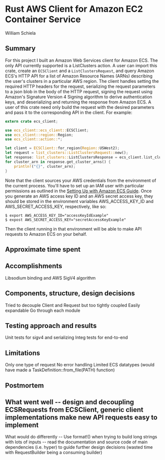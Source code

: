 # Rust AWS Client for Amazon EC2 Container Service
William Schiela

## Summary
For this project I built an Amazon Web Services client for Amazon ECS.  The only API currently
supported is a ListClusters action.  A user can import this crate, create an `ECSClient` and a
`ListClustersRequest`, and query Amazon ECS's HTTP API for a list of Amazon Resource Names (ARNs)
describing the user's clusters in a particular AWS region.  The client handles setting the required
HTTP headers for the request, serializing the request parameters to a json blob in the body of the
HTTP request, signing the request using Amazon's Signature Version 4 Signing algorithm to derive
authentication keys, and deserializing and returning the response from Amazon ECS.  A user of this
crate need only build the request with the desired parameters and pass it to the corresponding API
in the client.  For example:

```rust
extern crate ecs_client;

use ecs_client::ecs_client::ECSClient;
use ecs_client::region::Region;
use ecs_client::action::*;

let client = ECSClient::for_region(Region::USWest2);
let request = list_clusters::ListClustersRequest::new();
let response: list_clusters::ListClustersResponse = ecs_client.list_clusters(request);
for cluster_arn in response.get_cluster_arns() {
    println!("{}", cluster_arn);
}
```

Note that the client sources your AWS credentials from the environment of the current process.
You'll have to set up an IAM user with particular permissions as outlined in the
[Setting Up with Amazon ECS Guide](http://docs.aws.amazon.com/AmazonECS/latest/developerguide/get-set-up-for-amazon-ecs.html).
Once you generate an AWS access key ID and an AWS secret access key, they should be stored in the
environment variables AWS_ACCESS_KEY_ID and AWS_SECRET_ACCESS_KEY, respectively, like so:

```
$ export AWS_ACCESS_KEY_ID="accessKeyIdExample"
$ expost AWS_SECRET_ACCESS_KEY="secretAccessKeyExample"
```

Then the client running in that environment will be able to make API requests to Amazon ECS on
your behalf.



## Approximate time spent

## Accomplishments
Libsodium binding and AWS SigV4 algorithm

## Components, structure, design decisions
Tried to decouple Client and Request but too tightly coupled
Easily expandable
Go through each module

## Testing approach and results
Unit tests for sigv4 and serializing
Integ tests for end-to-end

## Limitations
Only one type of request
No error handling
Limited ECS datatypes (would have made a TaskDefinition::from_file(PATH) function)

## Postmortem
What went well
-- design and decoupling ECSRequests from ECSClient, generic client implementations
		make new API requests easy to implement
--
What would do differently
-- Use format!() when trying to build long strings with lots of inputs
-- read the documentation and source code of main dependencies (i.e. hyper) to guide
		further design decisions (wasted time with RequestBuilder being a consuming builder)
